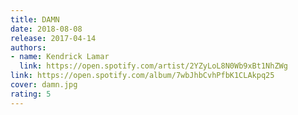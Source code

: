 ```yaml
---
title: DAMN
date: 2018-08-08
release: 2017-04-14
authors:
- name: Kendrick Lamar
  link: https://open.spotify.com/artist/2YZyLoL8N0Wb9xBt1NhZWg
link: https://open.spotify.com/album/7wbJhbCvhPfbK1CLAkpq25
cover: damn.jpg
rating: 5
---
```

